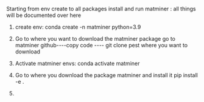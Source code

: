 
Starting from env create to all packages install and run matminer : all things
will be documented over here

1. create env:
        conda create -n matminer python=3.9

2. Go to where you want to download the matminer package
        go to matminer github----copy code ---- git clone pest where you want to
 download

3. Activate matminer envs: conda activate matminer

4. Go to where you download the package matminer and install it
        pip install -e .

5.
